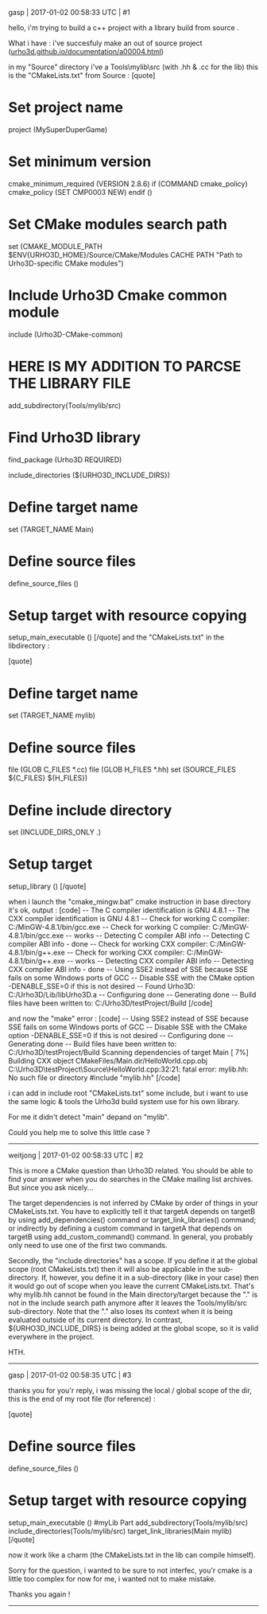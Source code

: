 gasp | 2017-01-02 00:58:33 UTC | #1

hello, i'm trying to build a c++ project with a library build from source .

What i have :
i've succesfuly make an out of source project ([urho3d.github.io/documentation/a00004.html](http://urho3d.github.io/documentation/a00004.html))

in my "Source" directory i've a Tools\mylib\src (with .hh & .cc for the lib)
this is the "CMakeLists.txt" from Source :
[quote]

# Set project name
project (MySuperDuperGame)
# Set minimum version
cmake_minimum_required (VERSION 2.8.6)
if (COMMAND cmake_policy)
cmake_policy (SET CMP0003 NEW)
endif ()

# Set CMake modules search path
set (CMAKE_MODULE_PATH $ENV{URHO3D_HOME}/Source/CMake/Modules CACHE PATH "Path to Urho3D-specific CMake modules")
# Include Urho3D Cmake common module
include (Urho3D-CMake-common)

# HERE IS MY ADDITION TO PARCSE THE LIBRARY FILE
add_subdirectory(Tools/mylib/src)



# Find Urho3D library
find_package (Urho3D REQUIRED)

include_directories (${URHO3D_INCLUDE_DIRS})

# Define target name
set (TARGET_NAME Main)
# Define source files
define_source_files ()
# Setup target with resource copying
setup_main_executable ()
[/quote]
and the "CMakeLists.txt" in the libdirectory :

[quote]
# Define target name
set (TARGET_NAME mylib)

# Define source files
file (GLOB C_FILES *.cc)
file (GLOB H_FILES *.hh)
set (SOURCE_FILES ${C_FILES} ${H_FILES})

# Define include directory
set (INCLUDE_DIRS_ONLY .)

# Setup target
setup_library ()
[/quote]

when i launch the "cmake_mingw.bat" cmake instruction in base directory it's ok, output :
[code]
-- The C compiler identification is GNU 4.8.1
-- The CXX compiler identification is GNU 4.8.1
-- Check for working C compiler: C:/MinGW-4.8.1/bin/gcc.exe
-- Check for working C compiler: C:/MinGW-4.8.1/bin/gcc.exe -- works
-- Detecting C compiler ABI info
-- Detecting C compiler ABI info - done
-- Check for working CXX compiler: C:/MinGW-4.8.1/bin/g++.exe
-- Check for working CXX compiler: C:/MinGW-4.8.1/bin/g++.exe -- works
-- Detecting CXX compiler ABI info
-- Detecting CXX compiler ABI info - done
-- Using SSE2 instead of SSE because SSE fails on some Windows ports of GCC
-- Disable SSE with the CMake option -DENABLE_SSE=0 if this is not desired
-- Found Urho3D: C:/Urho3D/Lib/libUrho3D.a
-- Configuring done
-- Generating done
-- Build files have been written to: C:/Urho3D/testProject/Build
[/code]

and now the "make" error  :
[code]
-- Using SSE2 instead of SSE because SSE fails on some Windows ports of GCC
-- Disable SSE with the CMake option -DENABLE_SSE=0 if this is not desired
-- Configuring done
-- Generating done
-- Build files have been written to: C:/Urho3D/testProject/Build
Scanning dependencies of target Main
[  7%] Building CXX object CMakeFiles/Main.dir/HelloWorld.cpp.obj
C:\Urho3D\testProject\Source\HelloWorld.cpp:32:21: fatal error: mylib.hh: No such file or directory
 #include "mylib.hh"
[/code]

i can add in include root "CMakeLists.txt" some include, but i want to use the same logic & tools the Urho3d build system use for his own library.

For me it didn't detect "main" depand on  "mylib".

Could you help me to solve this little case ?

-------------------------

weitjong | 2017-01-02 00:58:33 UTC | #2

This is more a CMake question than Urho3D related. You should be able to find your answer when you do searches in the CMake mailing list archives. But since you ask nicely... 

The target dependencies is not inferred by CMake by order of things in your CMakeLists.txt. You have to explicitly tell it that targetA depends on targetB by using add_dependencies() command or target_link_libraries() command; or indirectly by defining a custom command in targetA that depends on targetB using add_custom_command() command. In general, you probably only need to use one of the first two commands.

Secondly, the "include directories" has a scope. If you define it at the global scope (root CMakeLists.txt) then it will also be applicable in the sub-directory. If, however, you define it in a sub-directory (like in your case) then it would go out of scope when you leave the current CMakeLists.txt. That's why mylib.hh cannot be found in the Main directory/target because the "." is not in the include search path anymore after it leaves the Tools/mylib/src sub-directory. Note that the "." also loses its context when it is being evaluated outside of its current directory. In contrast, ${URHO3D_INCLUDE_DIRS} is being added at the global scope, so it is valid everywhere in the project.

HTH.

-------------------------

gasp | 2017-01-02 00:58:35 UTC | #3

thanks you for you'r reply, i was missing the local / global scope of the dir, this is the end of my root file (for reference) :

[quote]
# Define source files
define_source_files ()
# Setup target with resource copying
setup_main_executable ()
#myLib Part
add_subdirectory(Tools/mylib/src)
include_directories(Tools/mylib/src)
target_link_libraries(Main mylib)
[/quote]

now it work like a  charm (the CMakeLists.txt in the lib can compile himself).

Sorry for the question, i wanted to be sure to not interfec, you'r cmake is a little too complex for now for me, i wanted not to make mistake.

Thanks you again !

-------------------------

